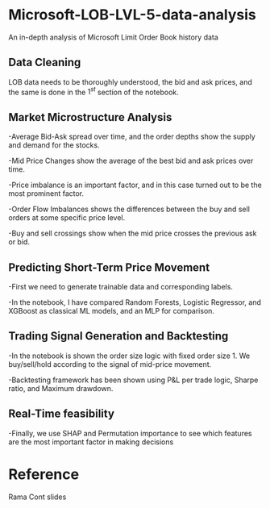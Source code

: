 # Microsoft-LOB-LVL-5-data-analysis
An in-depth analysis of Microsoft Limit Order Book history data

## Data Cleaning
LOB data needs to be thoroughly understood, the bid and ask prices, and the same is done in the $1^{st}$ section of the notebook.
## Market Microstructure Analysis
-Average Bid-Ask spread over time, and the order depths show the supply and demand for the stocks.

-Mid Price Changes show the average of the best bid and ask prices over time.

-Price imbalance is an important factor, and in this case turned out to be the most prominent factor.

-Order Flow Imbalances shows the differences between the buy and sell orders at some specific price level.

-Buy and sell crossings show when the mid price crosses the previous ask or bid.
## Predicting Short-Term Price Movement
-First we need to generate trainable data and corresponding labels.

-In the notebook, I have compared Random Forests, Logistic Regressor, and XGBoost as classical ML models, and an MLP for comparison.
## Trading Signal Generation and Backtesting
-In the notebook is shown the order size logic with fixed order size 1. We buy/sell/hold according to the signal of mid-price movement.

-Backtesting framework has been shown using P&L per trade logic, Sharpe ratio, and Maximum drawdown.
## Real-Time feasibility
-Finally, we use SHAP and Permutation importance to see which features are the most important factor in making decisions

# Reference
Rama Cont slides
